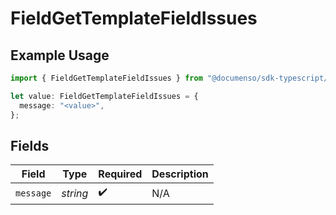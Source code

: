 # FieldGetTemplateFieldIssues

## Example Usage

```typescript
import { FieldGetTemplateFieldIssues } from "@documenso/sdk-typescript/models/errors";

let value: FieldGetTemplateFieldIssues = {
  message: "<value>",
};
```

## Fields

| Field              | Type               | Required           | Description        |
| ------------------ | ------------------ | ------------------ | ------------------ |
| `message`          | *string*           | :heavy_check_mark: | N/A                |
